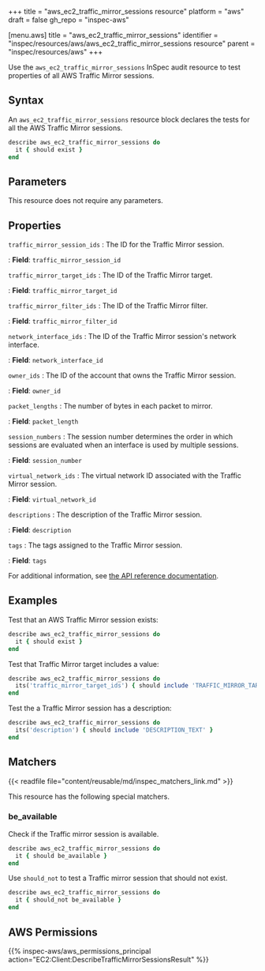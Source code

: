 +++
title = "aws_ec2_traffic_mirror_sessions resource"
platform = "aws"
draft = false
gh_repo = "inspec-aws"

[menu.aws]
title = "aws_ec2_traffic_mirror_sessions"
identifier = "inspec/resources/aws/aws_ec2_traffic_mirror_sessions resource"
parent = "inspec/resources/aws"
+++

Use the `aws_ec2_traffic_mirror_sessions` InSpec audit resource to test properties of all AWS Traffic Mirror sessions.

## Syntax

An `aws_ec2_traffic_mirror_sessions` resource block declares the tests for all the  AWS Traffic Mirror sessions.

```ruby
describe aws_ec2_traffic_mirror_sessions do
  it { should exist }
end
```

## Parameters

This resource does not require any parameters.

## Properties

`traffic_mirror_session_ids`
: The ID for the Traffic Mirror session.

: **Field**: `traffic_mirror_session_id`

`traffic_mirror_target_ids`
: The ID of the Traffic Mirror target.

: **Field**: `traffic_mirror_target_id`

`traffic_mirror_filter_ids`
: The ID of the Traffic Mirror filter.

: **Field**: `traffic_mirror_filter_id`

`network_interface_ids`
: The ID of the Traffic Mirror session's network interface.

: **Field**: `network_interface_id`

`owner_ids`
: The ID of the account that owns the Traffic Mirror session.

: **Field**: `owner_id`

`packet_lengths`
: The number of bytes in each packet to mirror.

: **Field**: `packet_length`

`session_numbers`
: The session number determines the order in which sessions are evaluated when an interface is used by multiple sessions.

: **Field**: `session_number`

`virtual_network_ids`
: The virtual network ID associated with the Traffic Mirror session.

: **Field**: `virtual_network_id`

`descriptions`
: The description of the Traffic Mirror session.

: **Field**: `description`

`tags`
: The tags assigned to the Traffic Mirror session.

: **Field**: `tags`

For additional information, see [the API reference documentation](https://docs.aws.amazon.com/AWSEC2/latest/APIReference/API_TrafficMirrorSession.html).

## Examples

Test that an AWS Traffic Mirror session exists:

```ruby
describe aws_ec2_traffic_mirror_sessions do
  it { should exist }
end
```

Test that Traffic Mirror target includes a value:

```ruby
describe aws_ec2_traffic_mirror_sessions do
  its('traffic_mirror_target_ids') { should include 'TRAFFIC_MIRROR_TARGET_ID' }
end
```

Test the a Traffic Mirror session has a description:

```ruby
describe aws_ec2_traffic_mirror_sessions do
  its('description') { should include 'DESCRIPTION_TEXT' }
end
```

## Matchers

{{< readfile file="content/reusable/md/inspec_matchers_link.md" >}}

This resource has the following special matchers.

### be_available

Check if the Traffic mirror session is available.

```ruby
describe aws_ec2_traffic_mirror_sessions do
  it { should be_available }
end
```

Use `should_not` to test a Traffic mirror session that should not exist.

```ruby
describe aws_ec2_traffic_mirror_sessions do
  it { should_not be_available }
end
```

## AWS Permissions

{{% inspec-aws/aws_permissions_principal action="EC2:Client:DescribeTrafficMirrorSessionsResult" %}}

